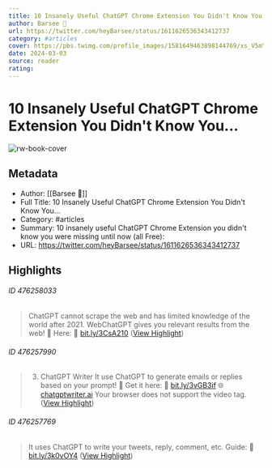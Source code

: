 ```yaml
---
title: 10 Insanely Useful ChatGPT Chrome Extension You Didn't Know You...
author: Barsee 🐶
url: https://twitter.com/heyBarsee/status/1611626536343412737
category: #articles
cover: https://pbs.twimg.com/profile_images/1581649463898144769/xs_V5mYF.png
date: 2024-03-03
source: reader
rating:
---
```

# 10 Insanely Useful ChatGPT Chrome Extension You Didn't Know You...

![rw-book-cover](https://pbs.twimg.com/profile_images/1581649463898144769/xs_V5mYF.png)

## Metadata
- Author: [[Barsee 🐶]]
- Full Title: 10 Insanely Useful ChatGPT Chrome Extension You Didn't Know You...
- Category: #articles
- Summary: 10 insanely useful ChatGPT Chrome Extension you didn't know you were missing until now (all Free):
- URL: https://twitter.com/heyBarsee/status/1611626536343412737

## Highlights
###### ID 476258033
> ChatGPT cannot scrape the web and has limited knowledge of the world after 2021.
> WebChatGPT gives you relevant results from the web! 🤯
> Here: 🔗 [bit.ly/3CsA210](http://bit.ly/3CsA210) ([View Highlight](https://read.readwise.io/read/01gsa7t8n4n5mapyt7dcvkhsz9))
    
###### ID 476257990
> 3. ChatGPT Writer
> It use ChatGPT to generate emails or replies based on your prompt! 🤯
> Get it here: 
> 🔗 [bit.ly/3vGB3if](http://bit.ly/3vGB3if) 
> 🌐 [chatgptwriter.ai](https://chatgptwriter.ai)
> Your browser does not support the video tag. ([View Highlight](https://read.readwise.io/read/01gsa7sxyftd94mq5kwrvzx6z3))
    
###### ID 476257769
> It uses ChatGPT to write your tweets, reply, comment, etc.
> Guide: 🔗 [bit.ly/3k0vOY4](http://bit.ly/3k0vOY4) ([View Highlight](https://read.readwise.io/read/01gsa7sbd8f8fa11thqm0jht87))
    
